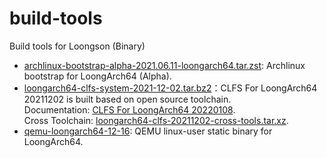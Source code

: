 # build-tools

Build tools for Loongson (Binary)

- [archlinux-bootstrap-alpha-2021.06.11-loongarch64.tar.zst](http://archlinux.oukan.online/alpha/bootstrap/archlinux-bootstrap-alpha-2021.06.11-loongarch64.tar.zst): Archlinux bootstrap for LoongArch64 (Alpha).
- [loongarch64-clfs-system-2021-12-02.tar.bz2](https://github.com/loongson/build-tools/releases/latest/download/loongarch64-clfs-system-2021-12-02.tar.bz2)：CLFS For LoongArch64 20211202 is built based on open source toolchain.  
Documentation: [CLFS For LoongArch64 20220108](https://github.com/sunhaiyong1978/CLFS-for-LoongArch/blob/main/CLFS_For_LoongArch64-20220108.md).  
Cross Toolchain: [loongarch64-clfs-20211202-cross-tools.tar.xz](https://github.com/loongson/build-tools/releases/latest/download/loongarch64-clfs-20211202-cross-tools.tar.xz).
- [qemu-loongarch64-12-16](https://github.com/loongson/build-tools/releases/download/2021.06.19/qemu-loongarch64): QEMU linux-user static binary for LoongArch64.
